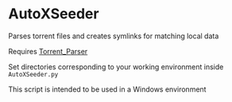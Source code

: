 # AutoXSeeder
Parses torrent files and creates symlinks for matching local data

Requires [Torrent_Parser](https://pypi.org/project/torrent_parser/)

Set directories corresponding to your working environment inside `AutoXSeeder.py`

This script is intended to be used in a Windows environment

